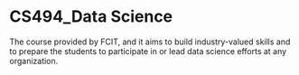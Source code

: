 # CS494_Data Science
The course provided by FCIT, and it aims to build industry-valued skills and to prepare the students to participate in or lead data science efforts at any organization. 
